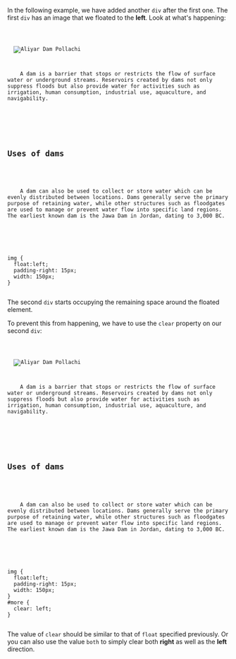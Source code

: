 In the following example, we have
added another `div` after the first one.
The first `div` has an image that we floated
to the **left**. Look at what's happening:

<codeblock language="css" type="lesson">
<code>
<panel language="html">
<div id="intro">
  <img src="https://ucarecdn.com/64bbfc5d-0ecf-41ba-a724-85bd235b47c6/" alt="Aliyar Dam Pollachi">
  <p>
    A dam is a barrier that stops or restricts the flow of surface water or underground streams. Reservoirs created by dams not only suppress floods but also provide water for activities such as irrigation, human consumption, industrial use, aquaculture, and navigability.
  </p>
</div>
<div id="more">
  <h2>Uses of dams</h2>
  <p>
    A dam can also be used to collect or store water which can be evenly distributed between locations. Dams generally serve the primary purpose of retaining water, while other structures such as floodgates are used to manage or prevent water flow into specific land regions. The earliest known dam is the Jawa Dam in Jordan, dating to 3,000 BC.
  </p>
</div>
</panel>
<panel language="css">
img {
  float:left;
  padding-right: 15px;
  width: 150px;
}
</panel>
</code>
</codeblock>

The second `div` starts
occupying the remaining space
around the floated element.

To prevent this from happening,
we have to use the `clear`
property on our second `div`:

<codeblock language="css" type="lesson">
<code>
<panel language="html">
<div id="intro">
  <img src="https://ucarecdn.com/64bbfc5d-0ecf-41ba-a724-85bd235b47c6/" alt="Aliyar Dam Pollachi">
  <p>
    A dam is a barrier that stops or restricts the flow of surface water or underground streams. Reservoirs created by dams not only suppress floods but also provide water for activities such as irrigation, human consumption, industrial use, aquaculture, and navigability.
  </p>
</div>
<div id="more">
  <h2>Uses of dams</h2>
  <p>
    A dam can also be used to collect or store water which can be evenly distributed between locations. Dams generally serve the primary purpose of retaining water, while other structures such as floodgates are used to manage or prevent water flow into specific land regions. The earliest known dam is the Jawa Dam in Jordan, dating to 3,000 BC.
  </p>
</div>
</panel>
<panel language="css">
img {
  float:left;
  padding-right: 15px;
  width: 150px;
}
#more {
  clear: left;
}
</panel>
</code>
</codeblock>

The value of `clear` should be
similar to that of `float` specified
previously. Or you can also use
the value `both` to simply clear
both **right** as well as the **left** direction.